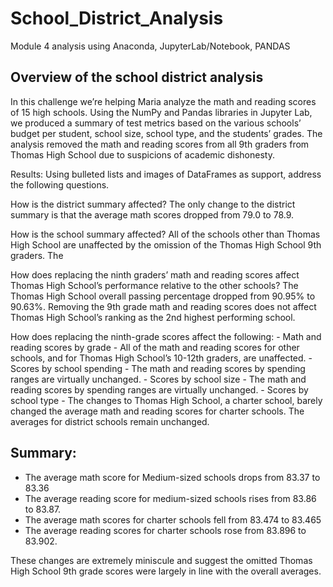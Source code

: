 # School_District_Analysis
Module 4 analysis using Anaconda, JupyterLab/Notebook, PANDAS

## Overview of the school district analysis

In this challenge we’re helping Maria analyze the math and reading scores of 15 high schools. Using the NumPy and Pandas libraries in Jupyter Lab, we produced a summary of test metrics based on the various schools’ budget per student, school size, school type, and the students’ grades. The analysis removed the math and reading scores from all 9th graders from Thomas High School due to suspicions of academic dishonesty.

Results: Using bulleted lists and images of DataFrames as support, address the following questions.

How is the district summary affected? 
The only change to the district summary is that the average math scores dropped from 79.0 to 78.9.

How is the school summary affected?
All of the schools other than Thomas High School are unaffected by the omission of the Thomas High School 9th graders. The 
 
How does replacing the ninth graders’ math and reading scores affect Thomas High School’s performance relative to the other schools?
The Thomas High School overall passing percentage dropped from 90.95% to 90.63%. Removing the 9th grade math and reading scores does not affect Thomas High School’s ranking as the 2nd highest performing school.
 
How does replacing the ninth-grade scores affect the following:
	- Math and reading scores by grade
		- All of the math and reading scores for other schools, and for Thomas High School’s 10-12th graders, are unaffected.
	- Scores by school spending
		- The math and reading scores by spending ranges are virtually unchanged.
	- Scores by school size
		- The math and reading scores by spending ranges are virtually unchanged.
	- Scores by school type
		- The changes to Thomas High School, a charter school, barely changed the average math and reading scores for charter schools. The averages for district schools remain unchanged.

## Summary:

- The average math score for Medium-sized schools drops from 83.37 to 83.36
- The average reading score for medium-sized schools rises from 83.86 to 83.87.
- The average math scores for charter schools fell from 83.474 to 83.465
- The average reading scores for charter schools rose from 83.896 to 83.902.

These changes are extremely miniscule and suggest the omitted Thomas High School 9th grade scores were largely in line with the overall averages.

